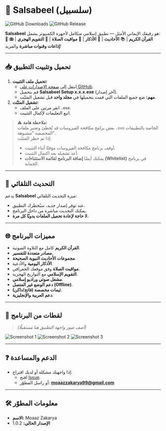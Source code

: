 # 🕌 Salsabeel (سلسبيل)  

![GitHub Downloads](https://img.shields.io/github/downloads/moaaz9950/salsabeel/total?style=for-the-badge&label=Downloads)
![GitHub Release](https://img.shields.io/github/v/release/moaaz9950/salsabeel?style=for-the-badge&label=Latest%20Release)

**Salsabeel** هو رفيقك الإيماني الأمثل — تطبيق إسلامي متكامل لأجهزة الكمبيوتر يشمل:  
📖 **القرآن الكريم** | 📚 **الأحاديث** | 📿 **الأذكار** | 🕋 **مواقيت الصلاة** | 📆 **التقويم الهجري** | 📻 **إذاعات وقنوات مباشرة** والمزيد!  

---

## 📥 **تحميل وتثبيت التطبيق**  
1. **تحميل ملف التثبيت:**  
   - انتقل إلى [صفحة الإصدارات على GitHub](https://github.com/moaaz9950/salsabeel/releases/latest).  
   - قم بتحميل **Salsabeel Setup x.x.x.exe** (آخر إصدار).  
   - **مهم:** ضع جميع الملفات التي قمت بتحميلها في **مجلد واحد** قبل تشغيل المثبّت.  
2. **تشغيل المثبّت:**  
   - انقر مرتين على الملف `.exe`.  
   - اتبع التعليمات لإكمال التثبيت.  

> ⚠️ **ملاحظة هامة:**  
> بعض برامج مكافحة الفيروسات قد تُخطئ وتعتبر ملفات `.exe` الخاصة بالتطبيقات المخصصة "مشبوهة".  
> إذا تم حظر المثبّت:  
> - أوقف برنامج مكافحة الفيروسات مؤقتًا أثناء التثبيت.  
> - أعد تشغيله بعد اكتمال التثبيت.  
> - يمكنك أيضًا **إضافة البرنامج لقائمة الاستثناءات (Whitelist)** في برنامج الحماية.  

---

## 🚀 **التحديث التلقائي**  
يدعم **Salsabeel** ميزة التحديث التلقائي:  
- عند توفر إصدار جديد، سيُخطرك التطبيق.  
- يمكنك التحديث مباشرة من داخل البرنامج.  
- **لا حاجة لإعادة تحميل الملفات يدويًا كل مرة.**  

---

## 🌐 **مميزات البرنامج**  
- **القرآن الكريم** كامل مع التلاوة الصوتية.  
- **مصادر متعددة للتفسير**.  
- **مجموعات الأحاديث النبوية الصحيحة**.  
- **الأذكار اليومية** والأدعية.  
- **مواقيت الصلاة** وفق موقعك الجغرافي.  
- **التقويم الإسلامي** مع التواريخ الهجرية.  
- **مشغل صوتي وراديو إسلامي**.  
- **دعم الوضع غير المتصل (Offline)**.  
- **ثيمات مخصصة (فاتح/داكن)**.  
- **دعم العربية والإنجليزية**.  

---

## 📸 **لقطات من البرنامج**
> *(أضف صور واجهة التطبيق هنا مستقبلًا)*  

![Screenshot 1](link-to-screenshot1)
![Screenshot 2](link-to-screenshot2)
![Screenshot 3](link-to-screenshot3)

---

## ❓ **الدعم والمساعدة**  
- إذا واجهتك مشكلة أو لديك اقتراح:  
  - افتح [Issue](https://github.com/moaaz9950/salsabeel/issues).  
  - أو راسل المطوّر: **moaazzakarya99@gmail.com**  

---

## 🛠 **معلومات المطوّر**  
- **الاسم:** Moaaz Zakarya  
- **الإصدار الحالي:** 1.0.2  
